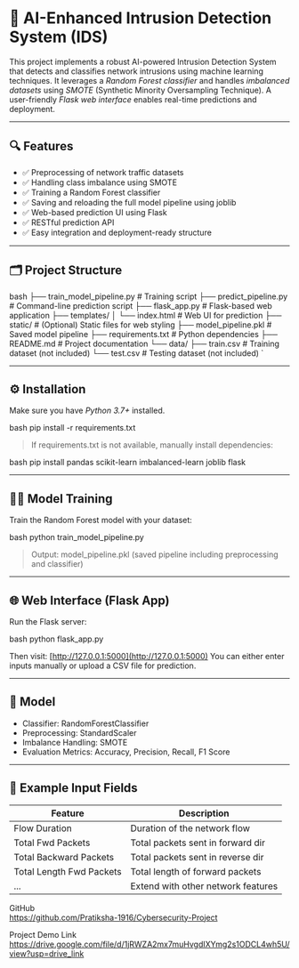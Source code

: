 # 🚨 AI-Enhanced Intrusion Detection System (IDS)

This project implements a robust AI-powered Intrusion Detection System that detects and classifies network intrusions using machine learning techniques. It leverages a *Random Forest classifier* and handles *imbalanced datasets* using *SMOTE* (Synthetic Minority Oversampling Technique). A user-friendly *Flask web interface* enables real-time predictions and deployment.

---

## 🔍 Features

- ✅ Preprocessing of network traffic datasets
- ✅ Handling class imbalance using SMOTE
- ✅ Training a Random Forest classifier
- ✅ Saving and reloading the full model pipeline using joblib
- ✅ Web-based prediction UI using Flask
- ✅ RESTful prediction API
- ✅ Easy integration and deployment-ready structure

---

## 🗂 Project Structure

bash
├── train_model_pipeline.py      # Training script
├── predict_pipeline.py          # Command-line prediction script
├── flask_app.py                 # Flask-based web application
├── templates/
│   └── index.html               # Web UI for prediction
├── static/                      # (Optional) Static files for web styling
├── model_pipeline.pkl          # Saved model pipeline
├── requirements.txt             # Python dependencies
├── README.md                    # Project documentation
└── data/
    ├── train.csv                # Training dataset (not included)
    └── test.csv                 # Testing dataset (not included)
`

---

## ⚙ Installation

Make sure you have *Python 3.7+* installed.

bash
pip install -r requirements.txt


> If requirements.txt is not available, manually install dependencies:

bash
pip install pandas scikit-learn imbalanced-learn joblib flask


---

## 🏋‍♂ Model Training

Train the Random Forest model with your dataset:

bash
python train_model_pipeline.py


> Output: model_pipeline.pkl (saved pipeline including preprocessing and classifier)

---


## 🌐 Web Interface (Flask App)

Run the Flask server:

bash
python flask_app.py


Then visit: [http://127.0.0.1:5000](http://127.0.0.1:5000)
You can either enter inputs manually or upload a CSV file for prediction.

---

## 🧠 Model

* Classifier: RandomForestClassifier
* Preprocessing: StandardScaler
* Imbalance Handling: SMOTE
* Evaluation Metrics: Accuracy, Precision, Recall, F1 Score

---

## 📁 Example Input Fields

| Feature                  | Description                        |
| ------------------------ | ---------------------------------- |
| Flow Duration            | Duration of the network flow       |
| Total Fwd Packets        | Total packets sent in forward dir  |
| Total Backward Packets   | Total packets sent in reverse dir  |
| Total Length Fwd Packets | Total length of forward packets    |
| ...                      | Extend with other network features |


  
GitHub  
https://github.com/Pratiksha-1916/Cybersecurity-Project
 
Project Demo Link 
https://drive.google.com/file/d/1jRWZA2mx7muHvgdIXYmg2s1ODCL4wh5U/view?usp=drive_link
